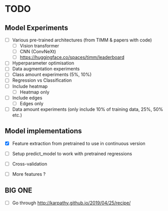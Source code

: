# TODO
## Model Experiments
- [ ] Various pre-trained architectures (from TIMM & papers with code)
  - [ ] Vision transformer
  - [ ] CNN (ConvNeXt)
  - [ ] https://huggingface.co/spaces/timm/leaderboard
- [ ] Hyperparameter optimisation
- [ ] Data augmentation experiments
- [ ] Class amount experiments (5%, 10%)
- [ ] Regression vs Classification
- [ ] Include heatmap
  - [ ] Heatmap only
- [ ] Include edges
  - [ ] Edges only
- [ ] Data amount experiments (only include 10% of training data, 25%, 50% etc.)

## Model implementations
- [X] Feature extraction from pretrained to use in continuous version
- [ ] Setup predict_model to work with pretrained regressions
- [ ] Cross-validation
- [ ] More features ?


## BIG ONE
- [ ] Go through http://karpathy.github.io/2019/04/25/recipe/
